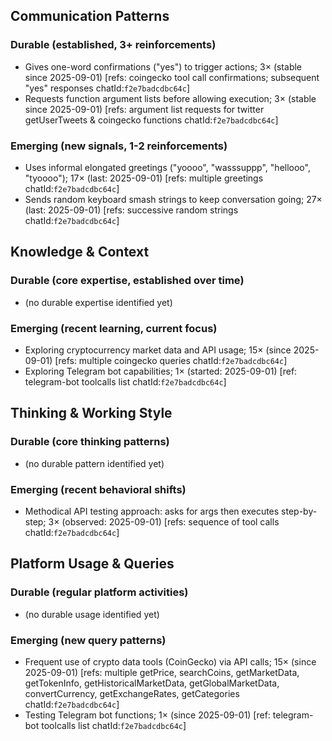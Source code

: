 ## Communication Patterns
### Durable (established, 3+ reinforcements)
- Gives one-word confirmations ("yes") to trigger actions; 3× (stable since 2025-09-01) [refs: coingecko tool call confirmations; subsequent "yes" responses chatId:`f2e7badcdbc64c`]
- Requests function argument lists before allowing execution; 3× (stable since 2025-09-01) [refs: argument list requests for twitter getUserTweets & coingecko functions chatId:`f2e7badcdbc64c`]

### Emerging (new signals, 1-2 reinforcements)
- Uses informal elongated greetings ("yoooo", "wasssuppp", "hellooo", "tyoooo"); 17× (last: 2025-09-01) [refs: multiple greetings chatId:`f2e7badcdbc64c`]
- Sends random keyboard smash strings to keep conversation going; 27× (last: 2025-09-01) [refs: successive random strings chatId:`f2e7badcdbc64c`]

## Knowledge & Context
### Durable (core expertise, established over time)
- (no durable expertise identified yet)

### Emerging (recent learning, current focus)
- Exploring cryptocurrency market data and API usage; 15× (since 2025-09-01) [refs: multiple coingecko queries chatId:`f2e7badcdbc64c`]
- Exploring Telegram bot capabilities; 1× (started: 2025-09-01) [ref: telegram-bot toolcalls list chatId:`f2e7badcdbc64c`]

## Thinking & Working Style
### Durable (core thinking patterns)
- (no durable pattern identified yet)

### Emerging (recent behavioral shifts)
- Methodical API testing approach: asks for args then executes step-by-step; 3× (observed: 2025-09-01) [refs: sequence of tool calls chatId:`f2e7badcdbc64c`]

## Platform Usage & Queries
### Durable (regular platform activities)
- (no durable usage identified yet)

### Emerging (new query patterns)
- Frequent use of crypto data tools (CoinGecko) via API calls; 15× (since 2025-09-01) [refs: multiple getPrice, searchCoins, getMarketData, getTokenInfo, getHistoricalMarketData, getGlobalMarketData, convertCurrency, getExchangeRates, getCategories chatId:`f2e7badcdbc64c`]
- Testing Telegram bot functions; 1× (since 2025-09-01) [ref: telegram-bot toolcalls list chatId:`f2e7badcdbc64c`]